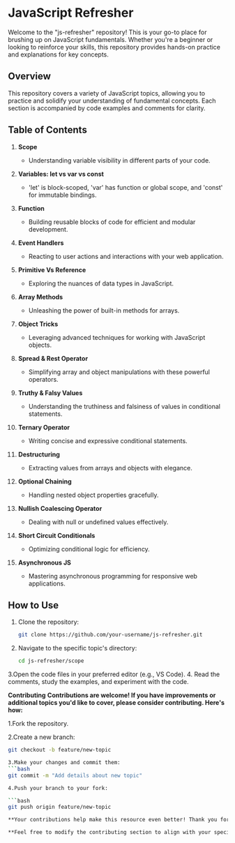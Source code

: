 # JavaScript Refresher

Welcome to the "js-refresher" repository! This is your go-to place for brushing up on JavaScript fundamentals. Whether you're a beginner or looking to reinforce your skills, this repository provides hands-on practice and explanations for key concepts.

## Overview

This repository covers a variety of JavaScript topics, allowing you to practice and solidify your understanding of fundamental concepts. Each section is accompanied by code examples and comments for clarity.

## Table of Contents

1. **Scope**
   - Understanding variable visibility in different parts of your code.

2. **Variables: let vs var vs const**
   - 'let' is block-scoped, 'var' has function or global scope, and 'const' for immutable bindings.

3. **Function**
   - Building reusable blocks of code for efficient and modular development.

4. **Event Handlers**
   - Reacting to user actions and interactions with your web application.

5. **Primitive Vs Reference**
   - Exploring the nuances of data types in JavaScript.

6. **Array Methods**
   - Unleashing the power of built-in methods for arrays.

7. **Object Tricks**
   - Leveraging advanced techniques for working with JavaScript objects.

8. **Spread & Rest Operator**
   - Simplifying array and object manipulations with these powerful operators.

9. **Truthy & Falsy Values**
   - Understanding the truthiness and falsiness of values in conditional statements.

10. **Ternary Operator**
    - Writing concise and expressive conditional statements.

11. **Destructuring**
    - Extracting values from arrays and objects with elegance.

12. **Optional Chaining**
    - Handling nested object properties gracefully.

13. **Nullish Coalescing Operator**
    - Dealing with null or undefined values effectively.

14. **Short Circuit Conditionals**
    - Optimizing conditional logic for efficiency.

15. **Asynchronous JS**
    - Mastering asynchronous programming for responsive web applications.

## How to Use

1. Clone the repository:
   ```bash
   git clone https://github.com/your-username/js-refresher.git
2. Navigate to the specific topic's directory:
   ```bash
   cd js-refresher/scope
3.Open the code files in your preferred editor (e.g., VS Code).
4. Read the comments, study the examples, and experiment with the code.

**Contributing**
**Contributions are welcome! If you have improvements or additional topics you'd like to cover, please consider contributing. Here's how:**

1.Fork the repository.

2.Create a new branch:
 ```bash
git checkout -b feature/new-topic

3.Make your changes and commit them:
```bash
git commit -m "Add details about new topic"

4.Push your branch to your fork:

```bash
git push origin feature/new-topic

**Your contributions help make this resource even better! Thank you for your support.**

**Feel free to modify the contributing section to align with your specific preferences and guidelines.**
